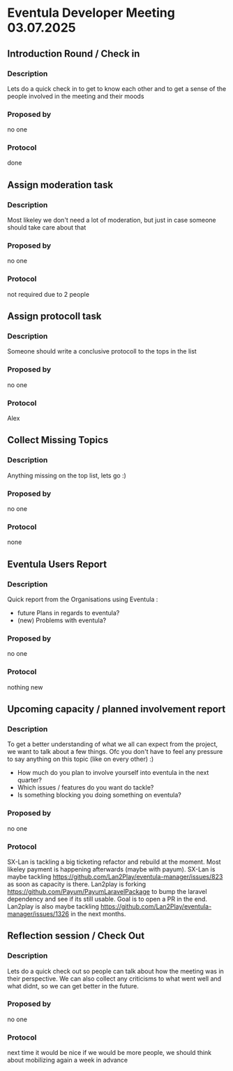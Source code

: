 # Eventula Developer Meeting 03.07.2025

## Introduction Round / Check in

### Description

Lets do a quick check in to get to know each other and to get a sense of the people involved in the meeting and their moods

### Proposed by

no one

### Protocol

done

## Assign moderation task

### Description

Most likeley we don't need a lot of moderation, but just in case someone should take care about that

### Proposed by

no one

### Protocol

not required due to 2 people


## Assign protocoll task


### Description

Someone should write a conclusive protocoll to the tops in the list

### Proposed by

no one

### Protocol

Alex


## Collect Missing Topics


### Description

Anything missing on the top list, lets go :)

### Proposed by

no one

### Protocol

none

## Eventula Users Report

### Description

Quick report from the Organisations using Eventula :

- future Plans in regards to eventula?
- (new) Problems with eventula?


### Proposed by

no one

### Protocol

nothing new

## Upcoming capacity / planned involvement report

### Description

To get a better understanding of what we all can expect from the project, we want to talk about a few things. Ofc you don't have to feel any pressure to say anything on this topic (like on every other) :)

- How much do you plan to involve yourself into eventula in the next quarter?
- Which issues / features do you want do tackle?
- Is something blocking you doing something on eventula?

### Proposed by

no one

### Protocol

SX-Lan is tackling a big ticketing refactor and rebuild at the moment. Most likeley payment is happening afterwards (maybe with payum).
SX-Lan is maybe tackling https://github.com/Lan2Play/eventula-manager/issues/823 as soon as capacity is there.
Lan2play is forking https://github.com/Payum/PayumLaravelPackage to bump the laravel dependency and see if its still usable. Goal is to open a PR in the end.
Lan2play is also maybe tackling https://github.com/Lan2Play/eventula-manager/issues/1326 in the next months.


<!-- INSERT NEW TOPICS HERE -->
<!-- Template for tops -->
<!--
## 

### Description

### Proposed by

### Protocol

-->

## Reflection session / Check Out

### Description

Lets do a quick check out so people can talk about how the meeting was in their perspective. We can also collect any criticisms to what went well and what didnt, so we can get better in the future.

### Proposed by

no one

### Protocol

next time it would be nice if we would be more people, we should think about mobilizing again a week in advance
